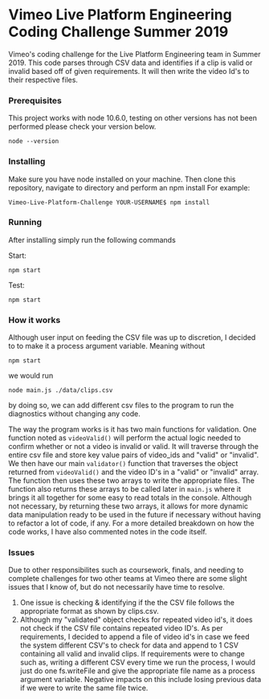 # Vimeo Live Platform Engineering Coding Challenge Summer 2019

Vimeo's coding challenge for the Live Platform Engineering team in Summer 2019. This code parses through CSV data and identifies if a
clip is valid or invalid based off of given requirements. It will then write the video Id's to their respective files.

### Prerequisites

This project works with node 10.6.0, testing on other versions has not been performed please check your version below.

```
node --version
```

### Installing

Make sure you have node installed on your machine. Then clone this repository, navigate to directory and perform an npm install
For example:

```
Vimeo-Live-Platform-Challenge YOUR-USERNAME$ npm install
```

### Running

After installing simply run the following commands

Start:

```
npm start
```

Test:

`````````
npm start
`````````

### How it works

Although user input on feeding the CSV file was up to discretion, I decided to to make it a process argument variable. Meaning without 
`````````
npm start  
`````````
we would run   
``````````````````````````````
node main.js ./data/clips.csv  
``````````````````````````````
by doing so, we can add different csv files to the program to run the diagnostics without changing any code. 

The way the program works is it has two main functions for validation. One function noted as `videoValid()` will perform the actual logic needed to confirm whether or not a video is invalid or valid. It will traverse through the entire csv file and store key value pairs of video_ids and "valid" or "invalid". We then have our main `validator()` function that traverses the object returned from `videoValid()` and the video ID's in a "valid" or "invalid" array. The function then uses these two arrays to write the appropriate files.
The function also returns these arrays to be called later in `main.js` where it brings it all together for some easy to read totals in the console. Although not necessary, by returning these two arrays, it allows for more dynamic data manipulation ready to be used in the future if necessary without having to refactor a lot of code, if any. For a more detailed breakdown on how the code works, I have also commented notes in the code itself.  


### Issues

Due to other responsibilites such as coursework, finals, and needing to complete challenges for two other teams at Vimeo there are some slight issues that I know of, but do not necessarily have time to resolve. 
1. One issue is checking & identifying if the the CSV file follows
the appropriate format as shown by clips.csv. 
2. Although my "validated" object checks for repeated video id's, it does not check if the CSV file contains repeated video ID's. As per 
requirements, I decided to append a file of video id's in case we feed the system different CSV's to check for data and append to 1 CSV
containing all valid and invalid clips.
If requirements were to change such as, writing a different CSV every time we run the process, I would just do one fs.writeFile and give the appropriate file name as a process argument variable. Negative impacts on this include losing previous data if we were to write the same file twice. 


